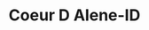 ---
title: Coeur D Alene-ID
slug: coeur-d-alene-id
f_state:
- cms/state/idaho.md
f_locations:
- cms/payday-loan/advance-america-2965.md
- cms/payday-loan/check-into-cash-12946.md
- cms/payday-loan/check-into-cash-12947.md
- cms/payday-loan/check-x-change-14182.md
- cms/payday-loan/express-money-17172.md
- cms/payday-loan/first-choice-title-loan-check-advance-18567.md
- cms/payday-loan/money-tree-21799.md
- cms/payday-loan/north-idaho-credit---check-management-23079.md
- cms/payday-loan/quik-check-25610.md
- cms/payday-loan/speedy-cash-llc-26779.md
updated-on: '2024-05-30T13:41:28.615Z'
created-on: '2024-05-30T13:41:28.615Z'
published-on: '2024-05-30T13:54:32.469Z'
f_city: Coeur D Alene
layout: '[city].html'
tags: city
---
